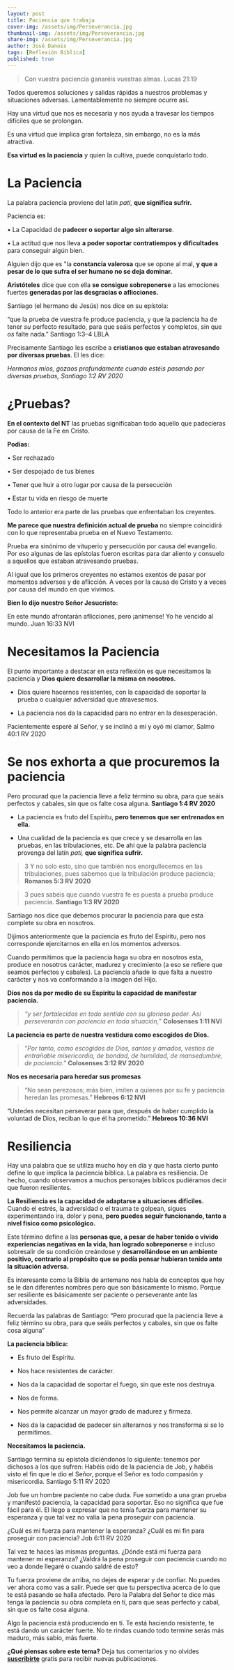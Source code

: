 ```yaml
---
layout: post
title: Paciencia que trabaja
cover-img: /assets/img/Perseverancia.jpg
thumbnail-img: /assets/img/Perseverancia.jpg
share-img: /assets/img/Perseverancia.jpg
author: José Danois
tags: [Reflexión Bíblica] 
published: true
---
```

>Con vuestra paciencia ganaréis vuestras almas. Lucas 21:19

Todos queremos soluciones y salidas rápidas a nuestros problemas y situaciones adversas. Lamentablemente no siempre ocurre así.

Hay una virtud que nos es necesaria y nos ayuda a travesar los tiempos difíciles que se prolongan.

Es una virtud que implica gran fortaleza, sin embargo, no es la más atractiva.

**Esa virtud es la paciencia** y quien la cultiva, puede conquistarlo todo.

# **La Paciencia**

La palabra paciencia proviene del latín _pati,_ **que significa sufrir.**

Paciencia es:

• La Capacidad de **padecer o soportar algo sin alterarse**.

• La actitud que nos lleva **a poder soportar contratiempos y dificultades** para conseguir algún bien.

Alguien dijo que es "la **constancia valerosa** que se opone al mal, **y que a pesar de lo que sufra el ser humano no se deja dominar.**

**Aristóteles** dice que con ella **se consigue sobreponerse** a las emociones fuertes **generadas por las desgracias o aflicciones.**

Santiago (el hermano de Jesús) nos dice en su epístola:

“que la prueba de vuestra fe produce paciencia, y que la paciencia ha de tener _su_ perfecto resultado, para que seáis perfectos y completos, sin que _os_ falte nada.” Santiago 1:3–4 LBLA

Precisamente Santiago les escribe a **cristianos que estaban atravesando por diversas pruebas**. El les dice:

_Hermanos míos, gozaos profundamente cuando estéis pasando por diversas pruebas, Santiago 1:2 RV 2020_

# **¿Pruebas?**

**En el contexto del NT** las pruebas significaban todo aquello que padecieras por causa de la Fe en Cristo.

**Podías:**

• Ser rechazado

• Ser despojado de tus bienes

• Tener que huir a otro lugar por causa de la persecución

• Estar tu vida en riesgo de muerte

Todo lo anterior era parte de las pruebas que enfrentaban los creyentes.

**Me parece que nuestra definición actual de prueba** no siempre coincidirá con lo que representaba prueba en el Nuevo Testamento.

Prueba era sinónimo de vituperio y persecución por causa del evangelio. Por eso algunas de las epístolas fueron escritas para dar aliento y consuelo a aquellos que estaban atravesando pruebas.

Al igual que los primeros creyentes no estamos exentos de pasar por momentos adversos y de aflicción. A veces por la causa de Cristo y a veces por causa del mundo en que vivimos.

**Bien lo dijo nuestro Señor Jesucristo:**

En este mundo afrontarán aflicciones, pero ¡anímense! Yo he vencido al mundo. Juan 16:33 NVI

# **Necesitamos la Paciencia**

El punto importante a destacar en esta reflexión es que necesitamos la paciencia y **Dios quiere desarrollar la misma en nosotros.**

-   Dios quiere hacernos resistentes, con la capacidad de soportar la prueba o cualquier adversidad que atravesemos.
    
-   La paciencia nos da la capacidad para no entrar en la desesperación.
    

Pacientemente esperé al Señor, y se inclinó a mí y oyó mi clamor, Salmo 40:1 RV 2020

# **Se nos exhorta a que procuremos la paciencia**

Pero procurad que la paciencia lleve a feliz término su obra, para que seáis perfectos y cabales, sin que os falte cosa alguna. **Santiago 1:4 RV 2020**

-   La paciencia es fruto del Espíritu, **pero tenemos que ser entrenados en ella.**
    
-   Una cualidad de la paciencia es que crece y se desarrolla en las pruebas, en las tribulaciones, etc. De ahí que la palabra paciencia provenga del latín _pati,_ **que significa sufrir.**
    

> 3 Y no solo esto, sino que también nos enorgullecemos en las tribulaciones, pues sabemos que la tribulación produce paciencia; **Romanos 5:3 RV 2020**

> 3 pues sabéis que cuando vuestra fe es puesta a prueba produce paciencia. **Santiago 1:3 RV 2020**

Santiago nos dice que debemos procurar la paciencia para que esta complete su obra en nosotros.

Dijimos anteriormente que la paciencia es fruto del Espíritu, pero nos corresponde ejercitarnos en ella en los momentos adversos.

Cuando permitimos que la paciencia haga su obra en nosotros esta, produce en nosotros carácter, madurez y crecimiento (a eso se refiere que seamos perfectos y cabales). La paciencia añade lo que falta a nuestro carácter y nos va conformando a la imagen del Hijo.

**Dios nos da por medio de su Espiritu la capacidad de manifestar paciencia.**

> _“y ser fortalecidos en todo sentido con su glorioso poder. Así perseverarán con paciencia en toda situación,”_  **Colosenses 1:11 NVI**

**La paciencia es parte de nuestra vestidura como escogidos de Dios.**

> “_Por tanto, como escogidos de Dios, santos y amados, vestíos de entrañable misericordia, de bondad, de humildad, de mansedumbre, de paciencia.”_ **Colosenses 3:12 RV 2020**

**Nos es necesaria para heredar sus promesas**

> “No sean perezosos; más bien, imiten a quienes por su fe y paciencia heredan las promesas.” **Hebreos 6:12 NVI**

“Ustedes necesitan perseverar para que, después de haber cumplido la voluntad de Dios, reciban lo que él ha prometido.” **Hebreos 10:36 NVI**

# **Resiliencia**

Hay una palabra que se utiliza mucho hoy en día y que hasta cierto punto define lo que implica la paciencia bíblica. La palabra es resiliencia. De hecho, cuando observamos a muchos personajes bíblicos pudiéramos decir que fueron resilientes.

**La Resiliencia es la capacidad de adaptarse a situaciones difíciles.** Cuando el estrés, la adversidad o el trauma te golpean, sigues experimentando ira, dolor y pena, **pero puedes seguir funcionando, tanto a nivel físico como psicológico.**

Este término define a las **personas que, a pesar de haber tenido o vivido experiencias negativas en la vida, han logrado sobreponerse** e incluso sobresalir de su condición creándose y **desarrollándose en un ambiente positivo, contrario al propósito que se podía pensar hubieran tenido ante la situación adversa.**

Es interesante como la Biblia de antemano nos habla de conceptos que hoy se le dan diferentes nombres pero que son básicamente lo mismo. Porque ser resiliente es básicamente ser paciente o perseverante ante las adversidades.

Recuerda las palabras de Santiago: “Pero procurad que la paciencia lleve a feliz término su obra, para que seáis perfectos y cabales, sin que os falte cosa alguna”

**La paciencia bíblica:**

-   Es fruto del Espíritu.
    
-   Nos hace resistentes de carácter.
    
-   Nos da la capacidad de soportar el fuego, sin que este nos destruya.
    
-   Nos de forma.
    
-   Nos permite alcanzar un mayor grado de madurez y firmeza.
    
-   Nos da la capacidad de padecer sin alterarnos y nos transforma si se lo permitimos.
    

**Necesitamos la paciencia.**

Santiago termina su epístola diciéndonos lo siguiente: tenemos por dichosos a los que sufren: Habéis oído de la paciencia de Job, y habéis visto el fin que le dio el Señor, porque el Señor es todo compasión y misericordia. Santiago 5:11 RV 2020

Job fue un hombre paciente no cabe duda. Fue sometido a una gran prueba y manifestó paciencia, la capacidad para soportar. Eso no significa que fue fácil para él. El llego a expresar que no tenía fuerza para mantener su esperanza y que tal vez no valía la pena proseguir con paciencia.

¿Cuál es mi fuerza para mantener la esperanza? ¿Cuál es mi fin para proseguir con paciencia? Job 6:11 RV 2020

Tal vez te haces las mismas preguntas. ¿Dónde está mi fuerza para mantener mi esperanza? ¿Valdrá la pena proseguir con paciencia cuando no veo a donde llegaré o cuando saldré de esto?

Tu fuerza proviene de arriba, no dejes de esperar y de confiar. No puedes ver ahora como vas a salir. Puede ser que tu perspectiva acerca de lo que te está pasando se halla afectado. Pero la Palabra del Señor te dice más tenga la paciencia su obra completa en ti, para que seas perfecto y cabal, sin que os falte cosa alguna.

Algo la paciencia está produciendo en ti. Te está haciendo resistente, te está dando un carácter fuerte. No te rindas cuando todo termine serás más maduro, más sabio, más fuerte.

**¿Qué piensas sobre este tema?** Deja tus comentarios y no olvides **[suscribirte](https://www.feedio.co/@jdanois)** gratis para recibir nuevas publicaciones.



<!--stackedit_data:
eyJoaXN0b3J5IjpbNzE2NTA3OTQ0XX0=
-->